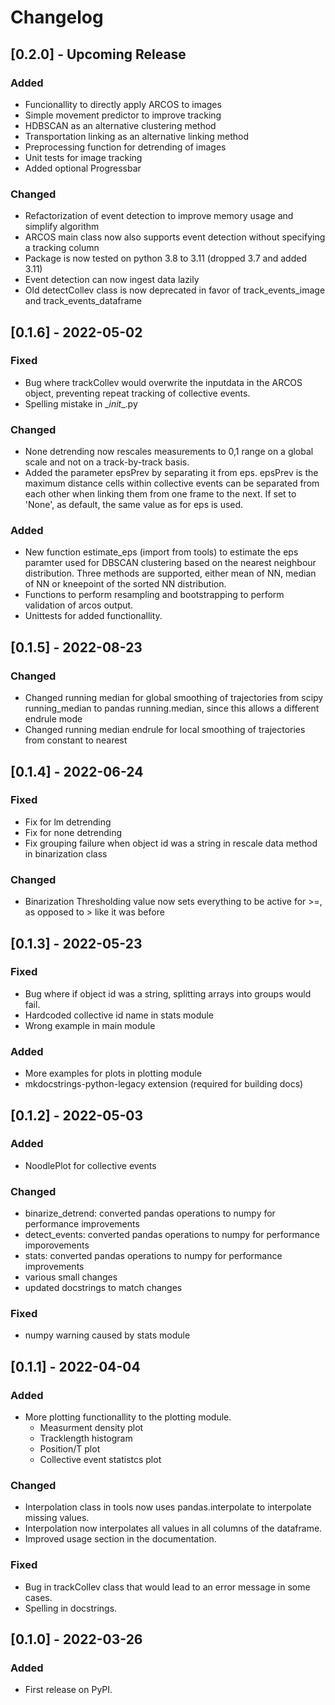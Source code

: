 # Changelog

## [0.2.0] - Upcoming Release
### Added
- Funcionallity to directly apply ARCOS to images
- Simple movement predictor to improve tracking
- HDBSCAN as an alternative clustering method
- Transportation linking as an alternative linking method
- Preprocessing function for detrending of images
- Unit tests for image tracking
- Added optional Progressbar

### Changed
- Refactorization of event detection to improve memory usage and simplify algorithm
- ARCOS main class now also supports event detection without specifying a tracking column
- Package is now tested on python 3.8 to 3.11 (dropped 3.7 and added 3.11)
- Event detection can now ingest data lazily
- Old detectCollev class is now deprecated in favor of track_events_image and track_events_dataframe

## [0.1.6] - 2022-05-02
### Fixed
- Bug where trackCollev would overwrite the inputdata in the ARCOS object, preventing repeat tracking of collective events.
- Spelling mistake in \__init__.py

### Changed
- None detrending now rescales measurements to 0,1 range on a global scale and not on a track-by-track basis.
- Added the parameter epsPrev by separating it from eps.
epsPrev is the maximum distance cells within collective events can be separated from each other when linking them from one frame to the next.
If set to 'None', as default, the same value as for eps is used.

### Added
- New function estimate_eps (import from tools) to estimate the eps paramter used for DBSCAN clustering based on the nearest neighbour distribution. Three methods are supported, either mean of NN, median of NN or kneepoint of the sorted NN distribution.
- Functions to perform resampling and bootstrapping to perform validation of arcos output.
- Unittests for added functionallity.

## [0.1.5] - 2022-08-23
### Changed
- Changed running median for global smoothing of trajectories from scipy running_median
to pandas running.median, since this allows a different endrule mode
- Changed running median endrule for local smoothing of trajectories from constant to nearest

## [0.1.4] - 2022-06-24
### Fixed
- Fix for lm detrending
- Fix for none detrending
- Fix grouping failure when object id was a string in rescale data method in binarization class

### Changed
- Binarization Thresholding value now sets everything to be active for >=, as opposed to > like it was before

## [0.1.3] - 2022-05-23
### Fixed
- Bug where if object id was a string, splitting arrays into groups would fail.
- Hardcoded collective id name in stats module
- Wrong example in main module

### Added
- More examples for plots in plotting module
- mkdocstrings-python-legacy extension (required for building docs)

## [0.1.2] - 2022-05-03
### Added
- NoodlePlot for collective events

### Changed
- binarize_detrend: converted pandas operations to numpy for performance improvements
- detect_events: converted pandas operations to numpy for performance imporovements
- stats: converted pandas operations to numpy for performance improvements
- various small changes
- updated docstrings to match changes

### Fixed
- numpy warning caused by stats module

## [0.1.1] - 2022-04-04
### Added
- More plotting functionallity to the plotting module.
    - Measurment density plot
    - Tracklength histogram
    - Position/T plot
    - Collective event statistcs plot

### Changed
- Interpolation class in tools now uses pandas.interpolate to interpolate missing values.
- Interpolation now interpolates all values in all columns of the dataframe.
- Improved usage section in the documentation.

### Fixed
- Bug in trackCollev class that would lead to an error message in some cases.
- Spelling in docstrings.

## [0.1.0] - 2022-03-26
### Added
- First release on PyPI.
